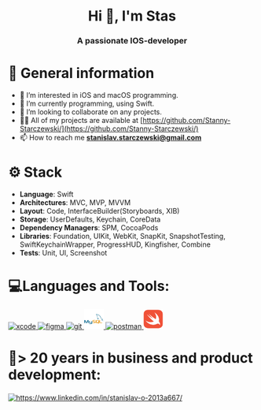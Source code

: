 <h1 align="center">Hi 👋, I'm Stas</h1>
<h3 align="center">A passionate IOS-developer</h3>

# 📖 General information 
- 👀 I’m interested in iOS and macOS programming.
- 🌱 I’m currently programming, using Swift.
- 💞️ I’m looking to collaborate on any projects.
- 👨‍💻 All of my projects are available at [https://github.com/Stanny-Starczewski/](https://github.com/Stanny-Starczewski/)
- 📫 How to reach me **stanislav.starczewski@gmail.com**

# ⚙️ Stack 
- **Language**: Swift
- **Architectures**: MVC, MVP, MVVM
- **Layout**: Code, InterfaceBuilder(Storyboards, XIB)
- **Storage**: UserDefaults, Keychain, CoreData
- **Dependency Managers**: SPM, CocoaPods
- **Libraries**: Foundation, UIKit, WebKit, SnapKit, SnapshotTesting, SwiftKeychainWrapper, ProgressHUD, Kingfisher, Combine
- **Tests**: Unit, UI, Screenshot

# 💻Languages and Tools:
<p align="left"> <a href="https://developer.apple.com/xcode/" target="_blank" rel="noreferrer"> <img src="https://developer.apple.com/assets/elements/icons/xcode-12/xcode-12-96x96_2x.png" alt="xcode" width="40" height="40"/> </a> <a href="https://www.figma.com/" target="_blank" rel="noreferrer"> <img src="https://www.vectorlogo.zone/logos/figma/figma-icon.svg" alt="figma" width="40" height="40"/> </a> <a href="https://git-scm.com/" target="_blank" rel="noreferrer"> <img src="https://www.vectorlogo.zone/logos/git-scm/git-scm-icon.svg" alt="git" width="40" height="40"/> </a> <a href="https://www.mysql.com/" target="_blank" rel="noreferrer"> <img src="https://raw.githubusercontent.com/devicons/devicon/master/icons/mysql/mysql-original-wordmark.svg" alt="mysql" width="40" height="40"/> </a> <a href="https://postman.com" target="_blank" rel="noreferrer"> <img src="https://www.vectorlogo.zone/logos/getpostman/getpostman-icon.svg" alt="postman" width="40" height="40"/> </a> <a href="https://developer.apple.com/swift/" target="_blank" rel="noreferrer"> <img src="https://raw.githubusercontent.com/devicons/devicon/master/icons/swift/swift-original.svg" alt="swift" width="40" height="40"/> </a> </p>

# 💼> 20 years in business and product development:
<p align="left">
<a href="https://www.linkedin.com/in/stanislav-o-2013a667/" target="blank"><img align="center" 
src="https://raw.githubusercontent.com/rahuldkjain/github-profile-readme-generator/master/src/images/icons/Social/linked-in-alt.svg" 
alt="https://www.linkedin.com/in/stanislav-o-2013a667/" height="30" width="40" /></a> </p>
